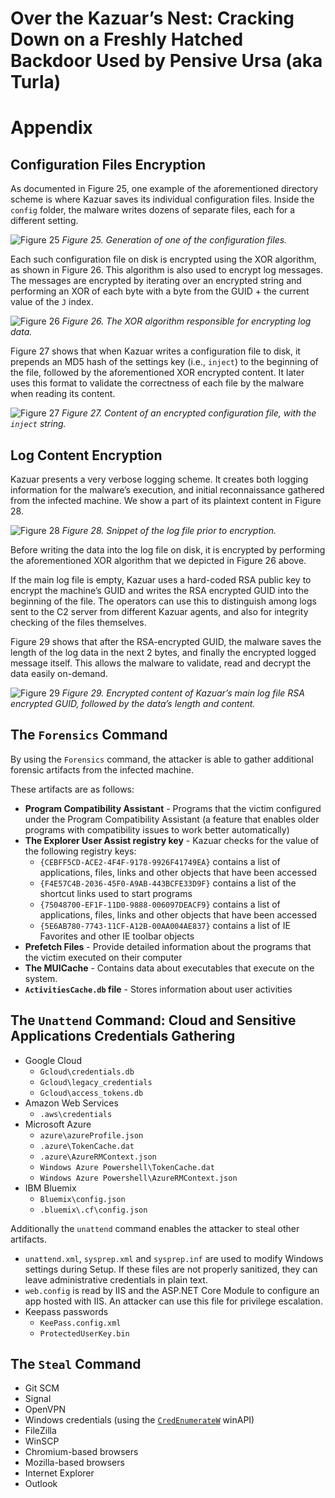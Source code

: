 # Over the Kazuar’s Nest: Cracking Down on a Freshly Hatched Backdoor Used by Pensive Ursa (aka Turla)

# Appendix

## Configuration Files Encryption

As documented in Figure 25, one example of the aforementioned directory scheme is where Kazuar saves its individual configuration files. Inside the `config` folder, the malware writes dozens of separate files, each for a different setting.

![Figure 25](https://github.com/PaloAltoNetworks/Unti42-Threat-Intelligence-Article-Information/assets/17553852/6cedfd59-ab5e-4f5c-8842-7be1d93b9c7a)
_Figure 25. Generation of one of the configuration files._

Each such configuration file on disk is encrypted using the XOR algorithm, as shown in Figure 26. This algorithm is also used to encrypt log messages. The messages are encrypted by iterating over an encrypted string and performing an XOR of each byte with a byte from the GUID + the current value of the `J` index.

![Figure 26](https://github.com/PaloAltoNetworks/Unti42-Threat-Intelligence-Article-Information/assets/17553852/b32aba7a-e38f-434c-8a7c-2a1e2090bf3b)
_Figure 26. The XOR algorithm responsible for encrypting log data._

Figure 27 shows that when Kazuar writes a configuration file to disk, it prepends an MD5 hash of the settings key (i.e., `inject`) to the beginning of the file, followed by the aforementioned XOR encrypted content. It later uses this format to validate the correctness of each file by the malware when reading its content.

![Figure 27](https://github.com/PaloAltoNetworks/Unti42-Threat-Intelligence-Article-Information/assets/17553852/82654699-140f-4e47-addc-b98eb1dd62fe)
_Figure 27. Content of an encrypted configuration file, with the `inject` string._

## Log Content Encryption

Kazuar presents a very verbose logging scheme. It creates both logging information for the malware’s execution, and initial reconnaissance gathered from the infected machine. We show a part of its plaintext content in Figure 28.

![Figure 28](https://github.com/PaloAltoNetworks/Unti42-Threat-Intelligence-Article-Information/assets/17553852/d3a4c932-22b2-4fa1-9acc-b4ab722a47d5)
_Figure 28. Snippet of the log file prior to encryption._

Before writing the data into the log file on disk, it is encrypted by performing the aforementioned XOR algorithm that we depicted in Figure 26 above. 

If the main log file is empty, Kazuar uses a hard-coded RSA public key to encrypt the machine’s GUID and writes the RSA encrypted GUID into the beginning of the file. The operators can use this to distinguish among logs sent to the C2 server from different Kazuar agents, and also for integrity checking of the files themselves. 

Figure 29 shows that after the RSA-encrypted GUID, the malware saves the length of the log data in the next 2 bytes, and finally the encrypted logged message itself. This allows the malware to validate, read and decrypt the data easily on-demand.

![Figure 29](https://github.com/PaloAltoNetworks/Unti42-Threat-Intelligence-Article-Information/assets/17553852/390a0ed2-bcc2-4d99-9f6e-4dfe9d6ac083)
_Figure 29. Encrypted content of Kazuar’s main log file RSA encrypted GUID, followed by the data’s length and content._

## The `Forensics` Command

By using the `Forensics` command, the attacker is able to gather additional forensic artifacts from the infected machine. 

These artifacts are as follows:

- **Program Compatibility Assistant** - Programs that the victim configured under the Program Compatibility Assistant (a feature that enables older programs with compatibility issues to work better automatically)
- **The Explorer User Assist registry key** - Kazuar checks for the value of the following registry keys:
  - `{CEBFF5CD-ACE2-4F4F-9178-9926F41749EA}` contains a list of applications, files, links and other objects that have been accessed
  - `{F4E57C4B-2036-45F0-A9AB-443BCFE33D9F}` contains a list of the shortcut links used to start programs
  - `{75048700-EF1F-11D0-9888-006097DEACF9}` contains a list of applications, files, links and other objects that have been accessed
  - `{5E6AB780-7743-11CF-A12B-00AA004AE837}` contains a list of IE Favorites and other IE toolbar objects
- **Prefetch Files** - Provide detailed information about the programs that the victim executed on their computer
- **The MUICache** - Contains data about executables that execute on the system. 
- **`ActivitiesCache.db` file** - Stores information about user activities

## The `Unattend` Command: Cloud and Sensitive Applications Credentials Gathering

- Google Cloud
  - `Gcloud\credentials.db`
  - `Gcloud\legacy_credentials`
  - `Gcloud\access_tokens.db`
- Amazon Web Services
  - `.aws\credentials`
- Microsoft Azure
  - `azure\azureProfile.json`
  - `.azure\TokenCache.dat`
  - `.azure\AzureRMContext.json`
  - `Windows Azure Powershell\TokenCache.dat`
  - `Windows Azure Powershell\AzureRMContext.json`
- IBM Bluemix
  - `Bluemix\config.json`
  - `.bluemix\.cf\config.json`

Additionally the `unattend` command enables the attacker to steal other artifacts. 

- `unattend.xml`, `sysprep.xml` and `sysprep.inf` are used to modify Windows settings during Setup. If these files are not properly sanitized, they can leave administrative credentials in plain text.
- `web.config` is read by IIS and the ASP.NET Core Module to configure an app hosted with IIS. An attacker can use this file for privilege escalation. 
- Keepass passwords
  - `KeePass.config.xml`
  - `ProtectedUserKey.bin`

## The `Steal` Command

- Git SCM
- Signal 
- OpenVPN
- Windows credentials (using the [`CredEnumerateW`](https://learn.microsoft.com/en-us/windows/win32/api/wincred/nf-wincred-credenumeratew) winAPI)
- FileZilla
- WinSCP
- Chromium-based browsers
- Mozilla-based browsers
- Internet Explorer
- Outlook
